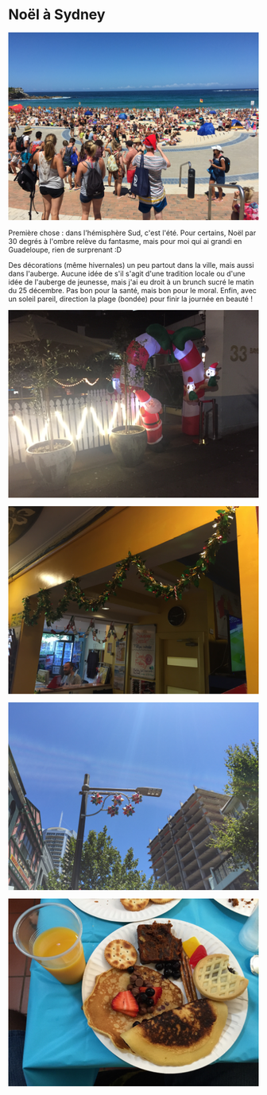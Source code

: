 # Noël à Sydney

![](Photo-25-12-2016-2-24-05-PM.jpeg "Oui ! Ici, on peut prendre un bain de mer le lendemain")

Première chose : dans l'hémisphère Sud, c'est l'été. Pour certains, Noël par 30 degrés à l'ombre relève du fantasme, mais pour moi qui ai grandi en Guadeloupe, rien de surprenant :D

Des décorations (même hivernales) un peu partout dans la ville, mais aussi dans l'auberge. Aucune idée de s'il s'agit d'une tradition locale ou d'une idée de l'auberge de jeunesse, mais j'ai eu droit à un brunch sucré le matin du 25 décembre. Pas bon pour la santé, mais bon pour le moral.
Enfin, avec un soleil pareil, direction la plage (bondée) pour finir la journée en beauté !

![](Photo-23-12-2016-8-39-05-PM.jpeg "Des décorations dans la ville...")

![](Photo-17-12-2016-9-09-34-AM.jpeg "... Dans l'auberge...")

![](Photo-25-12-2016-1-24-40-PM.jpeg "... Et d'autres formes étranges sur les lampadaires !")

![](Photo-25-12-2016-10-50-32-AM.jpeg "Le fameux brunch")